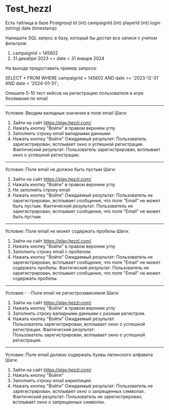 # Test_hezzl

Есть таблица в базе Postgresql
Id (int)
campaignId (int)
playerId (int)
login (string)
date (timestamp)

Напишите SQL запрос в базу, который бы достал все записи с учетом фильтров:
1. campaignId = 145602
2. 31 декабря 2023 <=  date < 31 января 2024

На выходе предоставить пример запроса:

  SELECT * FROM
  WHERE campaignId = 145602 AND date >= '2023-12-31' AND date < '2024-01-31';

Опишите 5-10 тест кейсов на регистрацию пользователя в игре Хезлмания по email

---

Условие:
  Вводим валидные значения в поле email
Шаги:
  1. Зайти на сайт https://play.hezzl.com/
  2. Нажать кнопку "Войти" в правом верхнем углу
  3. Заполнить строку email валидными данными
  4. Нажать кнопку "Войти"
Ожидаемый результат:
  Пользователь зарегистрирован, всплывает окно о успешной регистрации.
Фактический результат:
  Пользователь зарегистрирован, всплывает окно о успешной регистрации.

---

Условие:
  Поле email не должно быть пустым
Шаги:
  1. Зайти на сайт https://play.hezzl.com/
  2. Нажать кнопку "Войти" в правом верхнем углу
  3. Не заполнять строку email
  4. Нажать кнопку "Войти"
Ожидаемый результат:
  Пользователь не зарегистрирован, всплывает сообщение, что поле "Email" не может быть пустым.
Фактический результат:
  Пользователь не зарегистрирован, всплывает сообщение, что поле "Email" не может быть пустым.

---

Условие:
  Поле email не может содержать пробелы
Шаги:
  1. Зайти на сайт https://play.hezzl.com/
  2. Нажать кнопку "Войти" в правом верхнем углу
  3. Заполнить строку email с пробелом
  4. Нажать кнопку "Войти"
Ожидаемый результат:
  Пользователь не зарегистрирован, всплывает сообщение, что поле "Email" не может содержать пробелы.
Фактический результат:
  Пользователь не зарегистрирован, всплывает сообщение, что поле "Email" не может содержать пробелы.

---

Условие:⋅⋅
⋅⋅Поле email не регистрозависимое
Шаги:
  1. Зайти на сайт https://play.hezzl.com/
  2. Нажать кнопку "Войти" в правом верхнем углу
  3. Заполнить строку валидными данными с разным регистром.
  4. Нажать кнопку "Войти"
Ожидаемый результат:  
  Пользователь зарегистрирован, всплывает окно о успешной регистрации.
Фактический результат:  
  Пользователь зарегистрирован, всплывает окно о успешной регистрации.

---

Условие:
  Поле email должно содержать буквы латинского алфавита
Шаги:
  1. Зайти на сайт https://play.hezzl.com/
  2. Нажать кнопку "Войти"
  3. Заполнить строку email кириллицей.
  4. Нажать кнопку "Войти"
Ожидаемый результат:
  Пользователь не зарегистрирован, всплывает окно о запрещенных символах.
Фактический результат:
  Пользователь не зарегистрирован, всплывает окно о запрещенных символах.

